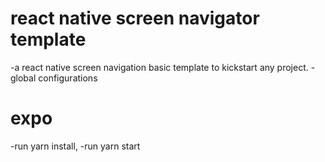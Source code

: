 # react native screen navigator template
-a react native screen navigation basic template to kickstart any project.
-global configurations
# expo
-run yarn install,
-run yarn start
